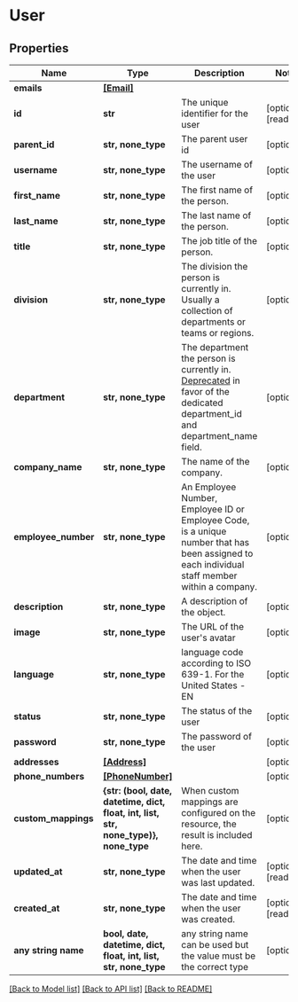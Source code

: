 # User


## Properties
Name | Type | Description | Notes
------------ | ------------- | ------------- | -------------
**emails** | [**[Email]**](Email.md) |  | 
**id** | **str** | The unique identifier for the user | [optional] [readonly] 
**parent_id** | **str, none_type** | The parent user id | [optional] 
**username** | **str, none_type** | The username of the user | [optional] 
**first_name** | **str, none_type** | The first name of the person. | [optional] 
**last_name** | **str, none_type** | The last name of the person. | [optional] 
**title** | **str, none_type** | The job title of the person. | [optional] 
**division** | **str, none_type** | The division the person is currently in. Usually a collection of departments or teams or regions. | [optional] 
**department** | **str, none_type** | The department the person is currently in. [Deprecated](https://developers.apideck.com/changelog) in favor of the dedicated department_id and department_name field. | [optional] 
**company_name** | **str, none_type** | The name of the company. | [optional] 
**employee_number** | **str, none_type** | An Employee Number, Employee ID or Employee Code, is a unique number that has been assigned to each individual staff member within a company. | [optional] 
**description** | **str, none_type** | A description of the object. | [optional] 
**image** | **str, none_type** | The URL of the user&#39;s avatar | [optional] 
**language** | **str, none_type** | language code according to ISO 639-1. For the United States - EN | [optional] 
**status** | **str, none_type** | The status of the user | [optional] 
**password** | **str, none_type** | The password of the user | [optional] 
**addresses** | [**[Address]**](Address.md) |  | [optional] 
**phone_numbers** | [**[PhoneNumber]**](PhoneNumber.md) |  | [optional] 
**custom_mappings** | **{str: (bool, date, datetime, dict, float, int, list, str, none_type)}, none_type** | When custom mappings are configured on the resource, the result is included here. | [optional] 
**updated_at** | **str, none_type** | The date and time when the user was last updated. | [optional] [readonly] 
**created_at** | **str, none_type** | The date and time when the user was created. | [optional] [readonly] 
**any string name** | **bool, date, datetime, dict, float, int, list, str, none_type** | any string name can be used but the value must be the correct type | [optional]

[[Back to Model list]](../../README.md#documentation-for-models) [[Back to API list]](../../README.md#documentation-for-api-endpoints) [[Back to README]](../../README.md)


